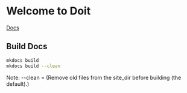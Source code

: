 # Welcome to Doit


[Docs](docs/index.md)


## Build Docs
```bash
mkdocs build
mkdocs build --clean
```

Note: --clean = (Remove old files from the site_dir before building (the default).)

